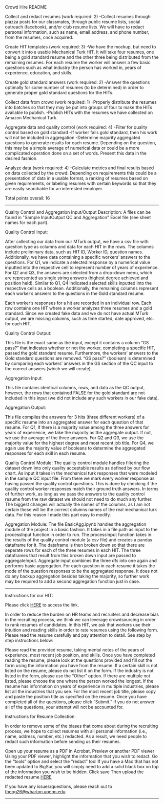 Crowd Hire README

Collect and redact resumes (work required: 2)
-Collect resumes through piazza posts for our classmates, through public resume lists, social outreach (facebook), and/or club resume lists. We will have to redact personal information, such as name, email address, and phone number, from the resumes, once acquired. 

Create HIT templates (work required: 3)
-We have the mockup, but need to convert it into a usable Mechanical Turk HIT. It will take four resumes, one being a gold standard resume and the other three being distributed from the remaining resumes. For each resume the worker will answer a few basic questions such as what industry the person has worked in, years of experience, education, and skills.

Create gold standard answers (work required: 2)
-Answer the questions optimally for some number of resumes (to be determined) in order to generate proper gold standard questions for the HITs.

Collect data from crowd (work required: 1)
-Properly distribute the resumes into batches so that they may be put into groups of four to make the HITs available to publish.
-Publish HITs with the resumes we have collected on Amazon Mechanical Turk.

Aggregate data and quality control (work required: 4)
-Filter for quality control based on gold standard
	-If worker fails gold standard, then his work will not be included in aggregation
-Determine majority aggregated questions to generate results for each resume. Depending on the question, this may be a simple average of numerical data or could be a more complicated operation done on a set of words. Present this data in the desired fashion.

Analyze data (work required: 4)
-Calculate metrics and final results based on data collected by the crowd. Depending on requirements this could be a presentation of data in a usable format, a ranking of resumes based on given requirements, or labeling resumes with certain keywords so that they are easily searchable for an interested employer.

Total points overall: 16
________________________________________________________________________________________________________

Quality Control and Aggregation Input/Output Description: A files can be found in "Sample InputOutput QC and Aggregation" Excel file (see sheet names for each part).

Quality Control Input: 

After collecting our data from our MTurk output, we have a csv file with question type as columns and data for each HIT in the rows. The columns include preliminary data, such as HIT ID, Worker ID, question names. Additionally, we have data containing a specific workers’ answers to the questions. For Q1, we indicate a selected response by a numerical value inputted into the respective cell to represent number of years of experience. For Q2 and Q3, the answers are selected from a drop-down menu, which are represented as single string answers (highest degree achieved and position held). Similar to Q1, Q4 indicated selected skills inputted into the respective cells as a boolean. Additionally, the remaining columns represent each worker’s answers to the questions in the Gold standard resume.

Each worker’s responses for a hit are recorded in an individual row. Each row contains one HIT where a worker analyzes three resumes and a gold standard. Since we created fake data and we do not have actual MTurk output, we are missing columns, such as time started, date approved, etc. for each HIT.

Quality Control Output:

This file is the exact same as the input, except it contains a column “GS pass?” that indicates whether or not the worker, completing a specific HIT, passed the gold standard resume. Furthermore, the workers’ answers to the Gold standard questions are removed. “GS pass?” (boolean) is determined by comparing each workers’ answers in the GS section of the QC input to the correct answers (which we will create).

Aggregation Input:

This file contains identical columns, rows, and data as the QC output, however, the rows that contained FALSE for the gold standard are not included in this input (we did not include any such workers in our fake data). 

Aggregation Output:

This file compiles the answers for 3 hits (three different workers) of a specific resume into an aggregated answer for each question of that resume. For Q1, if there is a majority value among the three answers for years of experience, we take the majority as the aggregate output. If not, we use the average of the three answers. For Q2 and Q3, we use the majority value for the highest degree and most recent job title. For Q4, we again use the majority value of booleans to determine the aggregated responses for each skill in each resume.


Quality Control Module:
The quality control module handles filtering the dataset down into only quality acceptable results as defined by our flow chart. As input it takes in the mechanical turk responses that were modeled in the sample QC input file. From there we mark every worker response as having passed the quality control questions. This is done by checking if the quality control worker responses match their ground truth answers. In terms of further work, as long as we pass the answers to the quality control resume from the raw dataset we should not need to do much any further. The biggest changes will actually the names of the columns, as I am not certain these will be the correct columns names of the real mechanical turk data. For this reason I made this part easy to modify.

Aggregation Module:
The file BasicAgg.ipynb handles the aggregation module of the project in a basic fashion. It takes in a file path as input to the processInput function in order to run. The processInput function takes in the results of the quality control module (a csv file) and creates a pandas dataframe for it. The dataframe is then broken down so that there are seperate rows for each of the three resumes in each HIT. The three dataframes that result from this broken down input are passed to aggregateInput. Aggregate input combines the three dfs into one again and performs basic aggregation. For each question in each resume it takes the mode of the question responses to be the aggregated response. It does not do any backup aggregation besides taking the majority, so further work may be required to add a second aggregation function just in case.

________________________________________________________________

Instructions for our HIT:

Please click [HERE](https://workersandbox.mturk.com/projects/3NAD71TD7UBSLV16NWKHYS7FDY42LY/tasks/366FYU4PTGP7R5XTCBT7ABH8RM0EK1?assignment_id=3MTMREQS4VIYJC8SBMFQRNGSQB0WA2&auto_accept=true) to access the link.

In order to reduce the burden on HR teams and recruiters and decrease bias in the recruiting process, we think we can leverage crowdsourcing in order to rank resumes of candidates. In this HIT, we ask that workers use their intuition and reading skills in order to rate resumes using the following form. Please read the resume carefully and pay attention to detail. See step by step instructions below:

Please read the provided resume, taking mental notes of the years of experience, most recent job position, and skills.
Once you have completed reading the resume, please look at the questions provided and fill out the form using the information you have from the resume. 
If a certain skill is not listed on the resume, please do not list it on the form. 
If the industry is not listed in the form, please use the “Other” option. If there are multiple not listed, please choose the one where the person worked the longest.
If the resume has information on years of experience in multiple industries, please list all the industries that you see.
For the most recent job title, please copy and paste the position title as specified on the resume.
Once you have completed all of the questions, please click “Submit.” If you do not answer all of the questions, your attempt will not be accounted for.

Instructions for Resume Collection:

In order to remove some of the biases that come about during the recruiting process, we hope to collect resumes with all personal information (i.e., name, address, number, etc.) redacted. As a result, we need people to redact such information before sending us their resumes.

Open up your resume as a PDF in Acrobat, Preview or another PDF viewer
Using your PDF viewer, highlight the information that you wish to redact.
Go the “tools” option and select the “redact” tool
If you have a Mac that has not been updated to BigSur, you will simply need to add a solid black box on top of the information you wish to be hidden.
Click save
Then upload the redacted resume [HERE](https://tinyurl.com/resume213)

If you have any issues/questions, please reach out to theog26@wharton.upenn.edu

________________________________________________________________


